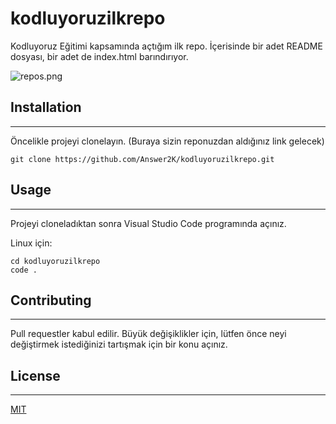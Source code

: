 # kodluyoruzilkrepo
Kodluyoruz Eğitimi kapsamında açtığım ilk repo. İçerisinde bir adet README dosyası, bir adet de index.html barındırıyor.

![repos.png](/ads%C4%B1z.png)

## Installation 
------------------

Öncelikle projeyi clonelayın. (Buraya sizin reponuzdan aldığınız link gelecek)

```
git clone https://github.com/Answer2K/kodluyoruzilkrepo.git
```
## Usage 
-----------
Projeyi cloneladıktan sonra Visual Studio Code programında açınız.

Linux için:

```
cd kodluyoruzilkrepo
code .
```

## Contributing
--------------------------

Pull requestler kabul edilir. Büyük değişiklikler için, lütfen önce neyi değiştirmek istediğinizi tartışmak için bir konu açınız.

## License
---------------
[MIT](https://choosealicense.com/licenses/mit/)